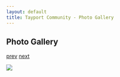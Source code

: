 ```yaml
---
layout: default
title: Tayport Community - Photo Gallery
---
```

## Photo Gallery

[prev](http://tayport.org.uk/photo/314) [next](http://tayport.org.uk/photo/316)

![ ](http://tayport.org.uk/media/315.jpg " ")

